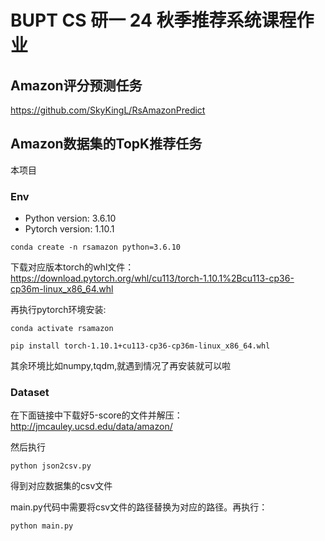 # BUPT CS 研一 24 秋季推荐系统课程作业

## Amazon评分预测任务
https://github.com/SkyKingL/RsAmazonPredict

## Amazon数据集的TopK推荐任务
本项目

### Env
- Python version: 3.6.10
- Pytorch version: 1.10.1
```
conda create -n rsamazon python=3.6.10
```

下载对应版本torch的whl文件：https://download.pytorch.org/whl/cu113/torch-1.10.1%2Bcu113-cp36-cp36m-linux_x86_64.whl

再执行pytorch环境安装:
```
conda activate rsamazon
```
```
pip install torch-1.10.1+cu113-cp36-cp36m-linux_x86_64.whl
```
其余环境比如numpy,tqdm,就遇到情况了再安装就可以啦

### Dataset
在下面链接中下载好5-score的文件并解压：
http://jmcauley.ucsd.edu/data/amazon/

然后执行
```
python json2csv.py
```
得到对应数据集的csv文件

main.py代码中需要将csv文件的路径替换为对应的路径。再执行：
```
python main.py
```
